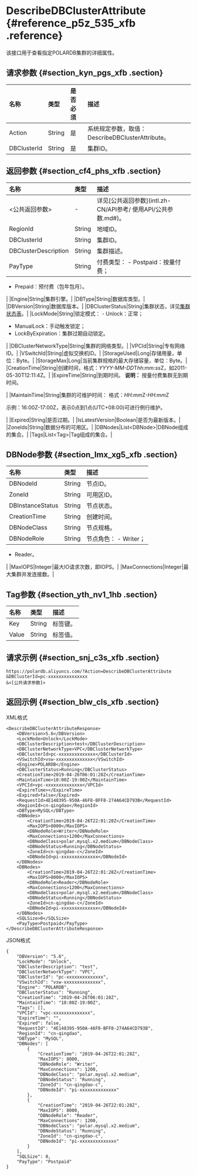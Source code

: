 # DescribeDBClusterAttribute {#reference_p5z_535_xfb .reference}

该接口用于查看指定POLARDB集群的详细属性。

## 请求参数 {#section_kyn_pgs_xfb .section}

|名称|类型|是否必须|描述|
|:-|:-|:---|:-|
|Action|String|是|系统规定参数，取值：DescribeDBClusterAttribute。|
|DBClusterId|String|是|集群ID。|

## 返回参数 {#section_cf4_phs_xfb .section}

|名称|类型|描述|
|:-|:-|:-|
|<公共返回参数\>|-|详见[公共返回参数](intl.zh-CN/API参考/ 使用API/公共参数.md#)。|
|RegionId|String|地域ID。|
|DBClusterId|String|集群ID。|
|DBClusterDescription|String|集群描述。|
|PayType|String|付费类型： -   Postpaid：按量付费；
-   Prepaid：预付费（包年包月）。

 |
|Engine|String|集群引擎。|
|DBType|String|数据库类型。|
|DBVersion|String|数据库版本。|
|DBClusterStatus|String|集群状态，详见[集群状态表](intl.zh-CN/API参考/附表/集群状态表.md#)。|
|LockMode|String|锁定模式： -   Unlock：正常；
-   ManualLock：手动触发锁定；
-   LockByExpiration：集群过期自动锁定。

 |
|DBClusterNetworkType|String|集群的网络类型。|
|VPCId|String|专有网络ID。|
|VSwitchId|String|虚拟交换机ID。|
|StorageUsed|Long|存储用量，单位：Byte。|
|StorageMax|Long|当前集群规格的最大存储容量，单位：Byte。|
|CreationTime|String|创建时间，格式：*YYYY-MM-DD*T*hh:mm:ss*Z，如2011-05-30T12:11:4Z。|
|ExpireTime|String|到期时间。 **说明：** 按量付费集群无到期时间。

 |
|MaintainTime|String|集群的可维护时间： 格式：*HH:mm*Z-*HH:mm*Z

 示例：16:00Z-17:00Z，表示0点到1点\(UTC+08:00\)可进行例行维护。

 |
|Expired|String|是否过期。|
|IsLatestVersion|Boolean|是否为最新版本。|
|ZoneIds|String|数据分布的可用区。|
|DBNodes|List<DBNode\>|DBNode组成的集合。|
|Tags|List<Tag\>|Tag组成的集合。|

## DBNode参数 {#section_lmx_xg5_xfb .section}

|名称|类型|描述|
|:-|:-|:-|
|DBNodeId|String|节点ID。|
|ZoneId|String|可用区ID。|
|DBInstanceStatus|String|节点状态。|
|CreationTime|String|创建时间。|
|DBNodeClass|String|节点规格。|
|DBNodeRole|String|节点角色： -   Writer；
-   Reader。

 |
|MaxIOPS|Integer|最大IO请求次数，即IOPS。|
|MaxConnections|Integer|最大集群并发连接数。|

## Tag参数 {#section_yth_nv1_1hb .section}

|名称|类型|描述|
|:-|:-|:-|
|Key|String|标签键。|
|Value|String|标签值。|

## 请求示例 {#section_snj_c3s_xfb .section}

``` {#codeblock_9an_bgv_cea}
https://polardb.aliyuncs.com/?Action=DescribeDBClusterAttribute
&DBClusterId=pc-xxxxxxxxxxxxxxx
&<[公共请求参数]>
```

## 返回示例 {#section_blw_cls_xfb .section}

XML格式

``` {#codeblock_ls8_33o_88p}
<DescribeDBClusterAttributeResponse>  
    <DBVersion>5.6</DBVersion>
    <LockMode>Unlock</LockMode>
    <DBClusterDescription>test</DBClusterDescription>
    <DBClusterNetworkType>VPC</DBClusterNetworkType>
    <DBClusterId>pc-xxxxxxxxxxxxxx</DBClusterId>
    <VSwitchId>vsw-xxxxxxxxxxxxxx</VSwitchId>
    <Engine>POLARDB</Engine>
    <DBClusterStatus>Running</DBClusterStatus>
    <CreationTime>2019-04-26T06:01:28Z</CreationTime>
    <MaintainTime>18:00Z-19:00Z</MaintainTime>
    <VPCId>vpc-xxxxxxxxxxxxxx</VPCId>
    <ExpireTime></ExpireTime>
    <Expired>false</Expired>
    <RequestId>4E148395-950A-46F8-BFF8-274A64CD793B</RequestId>
    <RegionId>cn-qingdao</RegionId>
    <DBType>MySQL</DBType>
    <DBNodes>
        <CreationTime>2019-04-26T22:01:28Z</CreationTime>
        <MaxIOPS>8000</MaxIOPS>
        <DBNodeRole>Writer</DBNodeRole>
        <MaxConnections>1200</MaxConnections>
        <DBNodeClass>polar.mysql.x2.medium</DBNodeClass>
        <DBNodeStatus>Running</DBNodeStatus>
        <ZoneId>cn-qingdao-c</ZoneId>
        <DBNodeId>pi-xxxxxxxxxxxxxx</DBNodeId>
    </DBNodes>
    <DBNodes>
        <CreationTime>2019-04-26T22:01:28Z</CreationTime>
        <MaxIOPS>8000</MaxIOPS>
        <DBNodeRole>Reader</DBNodeRole>
        <MaxConnections>1200</MaxConnections>
        <DBNodeClass>polar.mysql.x2.medium</DBNodeClass>
        <DBNodeStatus>Running</DBNodeStatus>
        <ZoneId>cn-qingdao-c</ZoneId>
        <DBNodeId>pi-xxxxxxxxxxxxxx</DBNodeId>
    </DBNodes>
    <SQLSize>0</SQLSize>
    <PayType>Postpaid</PayType>
</DescribeDBClusterAttributeResponse>
```

JSON格式

``` {#codeblock_mhu_a84_1im}
{
    "DBVersion": "5.6",
    "LockMode": "Unlock",
    "DBClusterDescription": "test",
    "DBClusterNetworkType": "VPC",
    "DBClusterId": "pc-xxxxxxxxxxxxxx",
    "VSwitchId": "vsw-xxxxxxxxxxxxxx",
    "Engine": "POLARDB",
    "DBClusterStatus": "Running",
    "CreationTime": "2019-04-26T06:01:28Z",
    "MaintainTime": "18:00Z-19:00Z",
    "Tags": [],
    "VPCId": "vpc-xxxxxxxxxxxxxx",
    "ExpireTime": "",
    "Expired": false,
    "RequestId": "4E148395-950A-46F8-BFF8-274A64CD793B",
    "RegionId": "cn-qingdao",
    "DBType": "MySQL",
    "DBNodes": [
        {
            "CreationTime": "2019-04-26T22:01:28Z",
            "MaxIOPS": 8000,
            "DBNodeRole": "Writer",
            "MaxConnections": 1200,
            "DBNodeClass": "polar.mysql.x2.medium",
            "DBNodeStatus": "Running",
            "ZoneId": "cn-qingdao-c",
            "DBNodeId": "pi-xxxxxxxxxxxxxx"
        },
        {
            "CreationTime": "2019-04-26T22:01:28Z",
            "MaxIOPS": 8000,
            "DBNodeRole": "Reader",
            "MaxConnections": 1200,
            "DBNodeClass": "polar.mysql.x2.medium",
            "DBNodeStatus": "Running",
            "ZoneId": "cn-qingdao-c",
            "DBNodeId": "pi-xxxxxxxxxxxxxx"
        }
    ],
    "SQLSize": 0,
    "PayType": "Postpaid"
}
```

